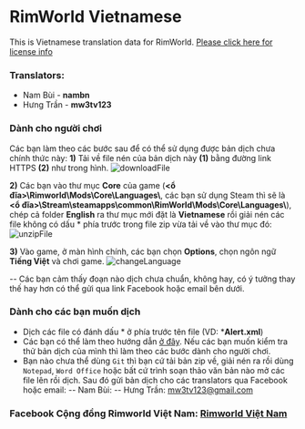 # RimWorld Vietnamese
This is Vietnamese translation data for RimWorld.
[Please click here for license info](http://ludeon.com/forums/index.php?topic=2933.0)

### Translators:
- Nam Bùi - **nambn**
- Hưng Trần - **mw3tv123**

### Dành cho người chơi
Các bạn làm theo các bước sau để có thể sử dụng được bản dịch chưa chính thức này:
**1)** Tải về file nén của bản dịch này **(1)** bằng đường link HTTPS **(2)** như trong hình.
![downloadFile](https://i.imgur.com/X9m8Ecb.png)

**2)** Các bạn vào thư mục **Core** của game (**<ổ đĩa>\Rimworld\Mods\Core\Languages\\**, các bạn sử dụng Steam thì sẽ là **<ổ đĩa>\Stream\steamapps\common\RimWorld\Mods\Core\Languages\\**), chép cả folder **English** ra thư mục mới đặt là **Vietnamese** rồi giải nén các file không có dấu * phía trước trong file zip vừa tải về vào thư mục đó:
![unzipFile](https://i.imgur.com/HmtIL3s.png)

**3)** Vào game, ở màn hình chính, các bạn chọn **Options**, chọn ngôn ngữ **Tiếng Việt** và chơi game.
![changeLanguage](https://i.imgur.com/jJTLkLc.png)

-- Các bạn cảm thấy đoạn nào dịch chưa chuẩn, không hay, có ý tưởng thay thế hay hơn có thể gửi qua link Facebook hoặc email bên dưới.

### Dành cho các bạn muốn dịch
- Dịch các file có đánh dấu * ở phía trước tên file (VD: ***Alert.xml**)
- Các bạn có thể làm theo hướng dẫn [ở đây](https://ludeon.com/forums/index.php?topic=2933.0). Nếu các bạn muốn kiểm tra thử bản dịch của mình thì làm theo các bước dành cho người chơi.
- Bạn nào chưa thể dùng `Git` thì bạn cứ tải bản zip về, giải nén ra rồi dùng `Notepad`, `Word Office` hoặc bất cứ trình soạn thảo văn bản nào mở các file lên rồi dịch. Sau đó gửi bản dịch cho các translators qua Facebook hoặc email:
-- Nam Bùi: 
-- Hưng Trần: mw3tv123@gmail.com

### Facebook Cộng đồng Rimworld Việt Nam: [Rimworld Việt Nam](https://www.facebook.com/groups/429801467205824/)